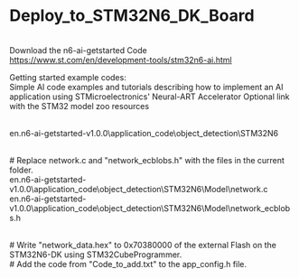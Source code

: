 # Deploy_to_STM32N6_DK_Board

</BR>Download the n6-ai-getstarted Code
</BR><https://www.st.com/en/development-tools/stm32n6-ai.html>

Getting started example codes:
</BR>Simple AI code examples and tutorials describing how to implement an AI application using STMicroelectronics' Neural-ART Accelerator
Optional link with the STM32 model zoo resources

</BR>en.n6-ai-getstarted-v1.0.0\application_code\object_detection\STM32N6

</BR># Replace network.c and "network_ecblobs.h" with the files in the current folder.
</BR>en.n6-ai-getstarted-v1.0.0\application_code\object_detection\STM32N6\Model\network.c
</BR>en.n6-ai-getstarted-v1.0.0\application_code\object_detection\STM32N6\Model\network_ecblobs.h


</BR># Write "network_data.hex" to 0x70380000 of the external Flash on the STM32N6-DK using STM32CubeProgrammer.
</BR># Add the code from "Code_to_add.txt" to the app_config.h file.
